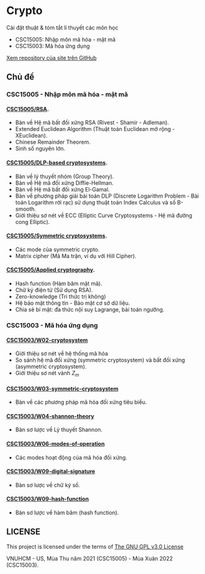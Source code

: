 # Crypto
Cài đặt thuật & tóm tắt lí thuyết các môn học
- CSC15005: Nhập môn mã hóa - mật mã
- CSC15003: Mã hóa ứng dụng

[Xem repository của site trên GitHub](https://github.com/trhgquan/crypto)

## Chủ đề
### CSC15005 - Nhập môn mã hóa - mật mã
#### [CSC15005/RSA](CSC15005/RSA).
- Bàn về Hệ mã bất đối xứng RSA (Rivest - Shamir - Adleman).
- Extended Euclidean Algorithm (Thuật toán Euclidean mở rộng - XEuclidean).
- Chinese Remainder Theorem.
- Sinh số nguyên lớn.

#### [CSC15005/DLP-based cryptosystems](CSC15005/DLP-based).
- Bàn về lý thuyết nhóm (Group Theory).
- Bàn về Hệ mã đối xứng Diffie-Hellman.
- Bàn về Hệ mã bất đối xứng El-Gamal.
- Bàn về phương pháp giải bài toán DLP (Discrete Logarithm Problem - Bài toán Logarithm rời rạc) sử dụng thuật toán Index Calculus và số B-smooth.
- Giới thiệu sơ nét về ECC (Elliptic Curve Cryptosystems - Hệ mã đường cong Elliptic).

#### [CSC15005/Symmetric cryptosystems](CSC15005/symmetric-crypto).
- Các mode của symmetric crypto.
- Matrix cipher (Mã Ma trận, ví dụ với Hill Cipher).

#### [CSC15005/Applied cryptography](CSC15005/applied-cryptography/).
- Hash function (Hàm băm mật mã).
- Chữ ký điện tử (Sử dụng RSA).
- Zero-knowledge (Tri thức trị không)
- Hệ bảo mật thông tin - Bảo mật cơ sở dữ liệu.
- Chia sẻ bí mật: đa thức nội suy Lagrange, bài toán ngưỡng.

### CSC15003 - Mã hóa ứng dụng

#### [CSC15003/W02-cryptosystem](CSC15003/W02-cryptosystem)
- Giới thiệu sơ nét về hệ thống mã hóa
- So sánh hệ mã đối xứng (symmetric cryptosystem) và bất đối xứng (asymmetric cryptosystem).
- Giới thiệu sơ nét vành $Z_m$

#### [CSC15003/W03-symmetric-cryptosystem](CSC15003/W03-symmetric-cryptosystem)
- Bàn về các phương pháp mã hóa đối xứng tiêu biểu.

#### [CSC15003/W04-shannon-theory](CSC15003/W04-shannon-theory)
- Bàn sơ lược về Lý thuyết Shannon.


#### [CSC15003/W06-modes-of-operation](CSC15003/W06-modes-of-operation)
- Các modes hoạt động của mã hóa đối xứng.

#### [CSC15003/W09-digital-signature](CSC15003/W09-digital-signature)
- Bàn sơ lược về chữ ký số.

#### [CSC15003/W09-hash-function](CSC15003/W09-hash-function)
- Bàn sơ lược về hàm băm (hash function).


## LICENSE
This project is licensed under the terms of [The GNU GPL v3.0 License](LICENSE)

VNUHCM - US, Mùa Thu năm 2021 (CSC15005) - Mùa Xuân 2022 (CSC15003).

